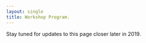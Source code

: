 ```yaml
---
layout: single
title: Workshop Program.
---
```


Stay tuned for updates to this page closer later in 2019.